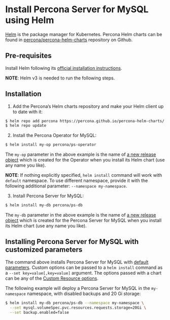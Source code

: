 # Install Percona Server for MySQL using Helm

[Helm](https://github.com/helm/helm) is the package manager for Kubernetes. Percona Helm charts can be found in [percona/percona-helm-charts](https://github.com/percona/percona-helm-charts) repository on Github.

## Pre-requisites

Install Helm following its [official installation instructions](https://docs.helm.sh/using_helm/#installing-helm).

**NOTE**: Helm v3 is needed to run the following steps.

## Installation


1. Add the Percona’s Helm charts repository and make your Helm client up to
date with it:

```bash
$ helm repo add percona https://percona.github.io/percona-helm-charts/
$ helm repo update
```


2. Install the Percona Operator for MySQL:

```bash
$ helm install my-op percona/ps-operator
```

The `my-op` parameter in the above example is the name of [a new release object](https://helm.sh/docs/intro/using_helm/#three-big-concepts)
which is created for the Operator when you install its Helm chart (use any
name you like).

**NOTE**: If nothing explicitly specified, `helm install` command will work
with `default` namespace. To use different namespace, provide it with
the following additional parameter: `--namespace my-namespace`.


3. Install Percona Server for MySQL:

```bash
$ helm install my-db percona/ps-db
```

The `my-db` parameter in the above example is the name of [a new release object](https://helm.sh/docs/intro/using_helm/#three-big-concepts)
which is created for the Percona Server for MySQL when you install its Helm
chart (use any name you like).

## Installing Percona Server for MySQL with customized parameters

The command above installs Percona Server for MySQL with [default parameters](operator.md#operator-custom-resource-options).
Custom options can be passed to a `helm install` command as a
`--set key=value[,key=value]` argument. The options passed with a chart can be
any of the [Custom Resource options](https://github.com/percona/percona-helm-charts/tree/main/charts/ps-db#installing-the-chart).

The following example will deploy a Percona Server for MySQL in the
`my-namespace` namespace, with disabled backups and 20 Gi storage:

```bash
$ helm install my-db percona/ps-db --namespace my-namespace \
  --set mysql.volumeSpec.pvc.resources.requests.storage=20Gi \
  --set backup.enabled=false
```
